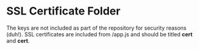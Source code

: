 # SSL Certificate Folder
The keys are not included as part of the repository for security reasons (duh!).
SSL certificates are included from /app.js and should be titled **cert** and **cert**.
